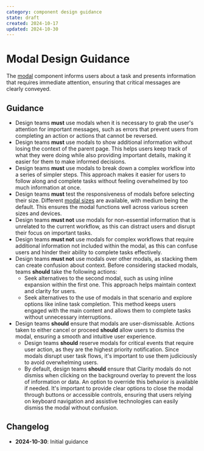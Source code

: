 ```yaml
---
category: component design guidance
state: draft
created: 2024-10-17
updated: 2024-10-30
---
```


# Modal Design Guidance

The [modal](https://clarity.design/documentation/modal) component informs users about a task and presents information that requires immediate attention, ensuring that critical messages are clearly conveyed.

## Guidance

- Design teams **must** use modals when it is necessary to grab the user's attention for important messages, such as errors that prevent users from completing an action or actions that cannot be reversed.
- Design teams **must** use modals to show additional information without losing the context of the parent page. This helps users keep track of what they were doing while also providing important details, making it easier for them to make informed decisions.
- Design teams **must** use modals to break down a complex workflow into a series of simpler steps. This approach makes it easier for users to follow along and complete tasks without feeling overwhelmed by too much information at once.
- Design teams **must** test the responsiveness of modals before selecting their size. Different [modal sizes](https://clarity.design/documentation/modal#sizes) are available, with medium being the default. This ensures the modal functions well across various screen sizes and devices.
- Design teams **must not** use modals for non-essential information that is unrelated to the current workflow, as this can distract users and disrupt their focus on important tasks.
- Design teams **must not** use modals for complex workflows that require additional information not included within the modal, as this can confuse users and hinder their ability to complete tasks effectively.
- Design teams **must not** use modals over other modals, as stacking them can create confusion about context. Before considering stacked modals, teams **should** take the following actions:
    - Seek alternatives to the second modal, such as using inline expansion within the first one. This approach helps maintain context and clarity for users.
    - Seek alternatives to the use of modals in that scenario and explore options like inline task completion. This method keeps users engaged with the main content and allows them to complete tasks without unnecessary interruptions.
- Design teams **should** ensure that modals are user-dismissable. Actions taken to either cancel or proceed **should** allow users to dismiss the modal, ensuring a smooth and intuitive user experience.
    - Design teams **should** reserve modals for critical events that require user action, as they are the highest priority notification. Since modals disrupt user task flows, it's important to use them judiciously to avoid overwhelming users.
    - By default, design teams **should** ensure that Clarity modals do not dismiss when clicking on the background overlay to prevent the loss of information or data. An option to override this behavior is available if needed. It's important to provide clear options to close the modal through buttons or accessible controls, ensuring that users relying on keyboard navigation and assistive technologies can easily dismiss the modal without confusion.

## Changelog

- **2024-10-30**: Initial guidance
